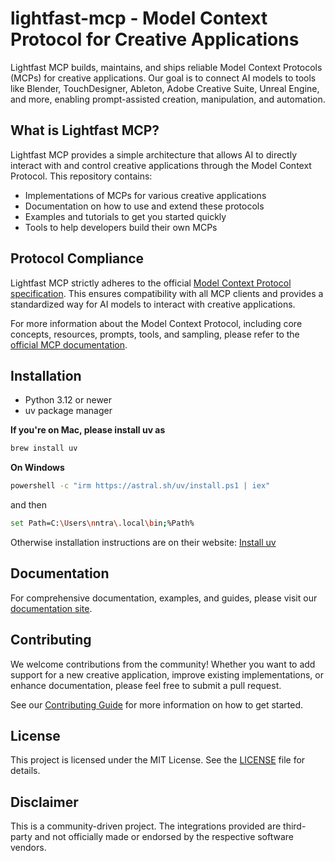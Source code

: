 # lightfast-mcp - Model Context Protocol for Creative Applications

Lightfast MCP builds, maintains, and ships reliable Model Context Protocols (MCPs) for creative applications. Our goal is to connect AI models to tools like Blender, TouchDesigner, Ableton, Adobe Creative Suite, Unreal Engine, and more, enabling prompt-assisted creation, manipulation, and automation.

## What is Lightfast MCP?

Lightfast MCP provides a simple architecture that allows AI to directly interact with and control creative applications through the Model Context Protocol. This repository contains:

- Implementations of MCPs for various creative applications
- Documentation on how to use and extend these protocols
- Examples and tutorials to get you started quickly
- Tools to help developers build their own MCPs

## Protocol Compliance

Lightfast MCP strictly adheres to the official [Model Context Protocol specification](https://modelcontextprotocol.io/introduction). This ensures compatibility with all MCP clients and provides a standardized way for AI models to interact with creative applications.

For more information about the Model Context Protocol, including core concepts, resources, prompts, tools, and sampling, please refer to the [official MCP documentation](https://modelcontextprotocol.io/introduction).

## Installation

- Python 3.12 or newer
- uv package manager

**If you're on Mac, please install uv as**
```bash
brew install uv
```
**On Windows**
```bash
powershell -c "irm https://astral.sh/uv/install.ps1 | iex" 
```
and then
```bash
set Path=C:\Users\nntra\.local\bin;%Path%
```

Otherwise installation instructions are on their website: [Install uv](https://docs.astral.sh/uv/getting-started/installation/)

## Documentation

For comprehensive documentation, examples, and guides, please visit our [documentation site](https://yourprojecturl.com/docs).

## Contributing

We welcome contributions from the community! Whether you want to add support for a new creative application, improve existing implementations, or enhance documentation, please feel free to submit a pull request.

See our [Contributing Guide](CONTRIBUTING.md) for more information on how to get started.

## License

This project is licensed under the MIT License. See the [LICENSE](LICENSE) file for details.

## Disclaimer

This is a community-driven project. The integrations provided are third-party and not officially made or endorsed by the respective software vendors.
